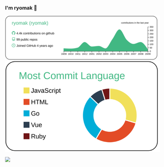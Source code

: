 ### I'm ryomak 👋

[![](https://raw.githubusercontent.com/ryomak/ryomak/master/profile-summary-card-output/vue/0-profile-details.svg)](https://github.com/vn7n24fzkq/github-profile-summary-cards)
[![](https://raw.githubusercontent.com/ryomak/ryomak/master/profile-summary-card-output/vue/2-most-commit-language.svg)](https://github.com/vn7n24fzkq/github-profile-summary-cards)

![](https://komarev.com/ghpvc/?username=ryomak&color=green)
